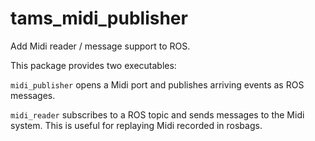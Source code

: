 tams_midi_publisher
===================

Add Midi reader / message support to ROS.

This package provides two executables:

`midi_publisher` opens a Midi port and publishes arriving events as ROS messages.

`midi_reader` subscribes to a ROS topic and sends messages to the Midi system.
This is useful for replaying Midi recorded in rosbags.
